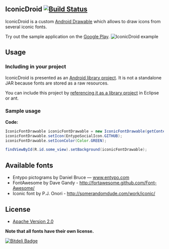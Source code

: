 ## IconicDroid [![Build Status](https://travis-ci.org/atermenji/IconicDroid.png)](https://travis-ci.org/atermenji/IconicDroid)

IconicDroid is a custom [Android Drawable](http://developer.android.com/reference/android/graphics/drawable/Drawable.html) which allows to draw icons from several iconic fonts.

Try out the sample application on the [Google Play](https://play.google.com/store/apps/details?id=com.atermenji.android.iconicdroid.sample).
![IconicDroid example](http://habrastorage.org/storage2/b8f/243/d96/b8f243d96a656f3b94e2ee6e5d36f8f9.png?raw=true)
 
## Usage

### Including in your project
	
IconicDroid is presented as an [Android library project](http://developer.android.com/guide/developing/projects/projects-eclipse.html). 
It is not a standalone JAR because fonts are stored as a raw resources.

You can include this project by [referencing it as a library project](http://developer.android.com/guide/developing/projects/projects-eclipse.html#ReferencingLibraryProject) in Eclipse or ant.

### Sample usage
**Code:**
```java
IconicFontDrawable iconicFontDrawable = new IconicFontDrawable(getContext());
iconicFontDrawable.setIcon(EntypoSocialIcon.GITHUB);
iconicFontDrawable.setIconColor(Color.GREEN);

findViewById(R.id.some_view).setBackground(iconicFontDrawable);
```

## Available fonts
	
 - Entypo pictograms by Daniel Bruce — www.entypo.com
 - FontAwesome by Dave Gandy - http://fortawesome.github.com/Font-Awesome/
 - Iconic font by P.J. Onori - http://somerandomdude.com/work/iconic/

## License

* [Apache Version 2.0](http://www.apache.org/licenses/LICENSE-2.0.html)

**Note that all fonts have their own license.**



[![Bitdeli Badge](https://d2weczhvl823v0.cloudfront.net/atermenji/iconicdroid/trend.png)](https://bitdeli.com/free "Bitdeli Badge")

